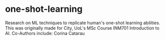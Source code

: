 # one-shot-learning
Research on ML techniques to replicate human's one-shot learning abilities. This was originally made for City, UoL's MSc Course INM701 Introduction to AI. Co-Authors include: Corina Catarau
